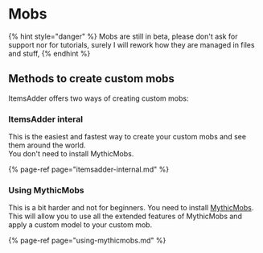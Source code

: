# Mobs

{% hint style="danger" %}
Mobs are still in beta, please don't ask for support nor for tutorials, surely I will rework how they are managed in files and stuff,
{% endhint %}

## Methods to create custom mobs

ItemsAdder offers two ways of creating custom mobs:

### ItemsAdder interal

This is the easiest and fastest way to create your custom mobs and see them around the world.  
You don't need to install MythicMobs.

{% page-ref page="itemsadder-internal.md" %}

### Using MythicMobs

This is a bit harder and not for beginners. You need to install [MythicMobs](https://www.spigotmc.org/resources/%E2%9A%94-mythicmobs-free-version-%E2%96%BAthe-1-custom-mob-creator%E2%97%84.5702/).  
This will allow you to use all the extended features of MythicMobs and apply a custom model to your custom mob.

{% page-ref page="using-mythicmobs.md" %}



